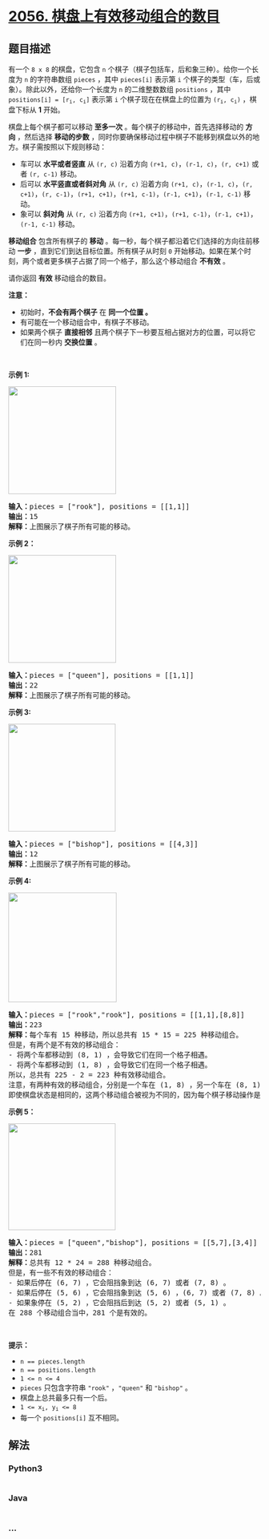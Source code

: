 # [2056. 棋盘上有效移动组合的数目](https://leetcode-cn.com/problems/number-of-valid-move-combinations-on-chessboard)

## 题目描述

<!-- 这里写题目描述 -->

<p>有一个&nbsp;<code>8 x 8</code>&nbsp;的棋盘，它包含&nbsp;<code>n</code>&nbsp;个棋子（棋子包括车，后和象三种）。给你一个长度为 <code>n</code>&nbsp;的字符串数组&nbsp;<code>pieces</code>&nbsp;，其中&nbsp;<code>pieces[i]</code>&nbsp;表示第 <code>i</code>&nbsp;个棋子的类型（车，后或象）。除此以外，还给你一个长度为 <code>n</code>&nbsp;的二维整数数组&nbsp;<code>positions</code>&nbsp;，其中 <code>positions[i] = [r<sub>i</sub>, c<sub>i</sub>]</code>&nbsp;表示第 <code>i</code>&nbsp;个棋子现在在棋盘上的位置为&nbsp;<code>(r<sub>i</sub>, c<sub>i</sub>)</code>&nbsp;，棋盘下标从 <strong>1</strong>&nbsp;开始。</p>

<p>棋盘上每个棋子都可以移动 <b>至多一次</b>&nbsp;。每个棋子的移动中，首先选择移动的 <strong>方向</strong>&nbsp;，然后选择 <strong>移动的步数</strong>&nbsp;，同时你要确保移动过程中棋子不能移到棋盘以外的地方。棋子需按照以下规则移动：</p>

<ul>
	<li>车可以 <strong>水平或者竖直</strong>&nbsp;从&nbsp;<code>(r, c)</code>&nbsp;沿着方向&nbsp;<code>(r+1, c)</code>，<code>(r-1, c)</code>，<code>(r, c+1)</code>&nbsp;或者&nbsp;<code>(r, c-1)</code>&nbsp;移动。</li>
	<li>后可以 <strong>水平竖直或者斜对角</strong>&nbsp;从&nbsp;<code>(r, c)</code> 沿着方向&nbsp;<code>(r+1, c)</code>，<code>(r-1, c)</code>，<code>(r, c+1)</code>，<code>(r, c-1)</code>，<code>(r+1, c+1)</code>，<code>(r+1, c-1)</code>，<code>(r-1, c+1)</code>，<code>(r-1, c-1)</code>&nbsp;移动。</li>
	<li>象可以 <strong>斜对角</strong>&nbsp;从&nbsp;<code>(r, c)</code>&nbsp;沿着方向&nbsp;<code>(r+1, c+1)</code>，<code>(r+1, c-1)</code>，<code>(r-1, c+1)</code>，<code>(r-1, c-1)</code>&nbsp;移动。</li>
</ul>

<p><strong>移动组合</strong>&nbsp;包含所有棋子的 <strong>移动</strong>&nbsp;。每一秒，每个棋子都沿着它们选择的方向往前移动 <strong>一步</strong>&nbsp;，直到它们到达目标位置。所有棋子从时刻 <code>0</code>&nbsp;开始移动。如果在某个时刻，两个或者更多棋子占据了同一个格子，那么这个移动组合 <strong>不有效</strong>&nbsp;。</p>

<p>请你返回 <strong>有效</strong>&nbsp;移动组合的数目。</p>

<p><strong>注意：</strong></p>

<ul>
	<li>初始时，<strong>不会有两个棋子</strong>&nbsp;在 <strong>同一个位置 。</strong></li>
	<li>有可能在一个移动组合中，有棋子不移动。</li>
	<li>如果两个棋子 <strong>直接相邻</strong>&nbsp;且两个棋子下一秒要互相占据对方的位置，可以将它们在同一秒内 <strong>交换位置</strong>&nbsp;。</li>
</ul>

<p>&nbsp;</p>

<p><strong>示例 1:</strong></p>

<p><img alt="" src="https://assets.leetcode.com/uploads/2021/09/23/a1.png" style="width: 215px; height: 215px;" /></p>

<pre>
<b>输入：</b>pieces = ["rook"], positions = [[1,1]]
<b>输出：</b>15
<b>解释：</b>上图展示了棋子所有可能的移动。
</pre>

<p><strong>示例 2：</strong></p>

<p><img alt="" src="https://assets.leetcode.com/uploads/2021/09/23/a2.png" style="width: 215px; height: 215px;" /></p>

<pre>
<b>输入：</b>pieces = ["queen"], positions = [[1,1]]
<b>输出：</b>22
<b>解释：</b>上图展示了棋子所有可能的移动。
</pre>

<p><strong>示例 3:</strong></p>

<p><img alt="" src="https://assets.leetcode.com/uploads/2021/09/23/a3.png" style="width: 214px; height: 215px;" /></p>

<pre>
<b>输入：</b>pieces = ["bishop"], positions = [[4,3]]
<b>输出：</b>12
<b>解释：</b>上图展示了棋子所有可能的移动。
</pre>

<p><strong>示例 4:</strong></p>

<p><img alt="" src="https://assets.leetcode.com/uploads/2021/09/23/a4.png" style="width: 216px; height: 219px;" /></p>

<pre>
<b>输入：</b>pieces = ["rook","rook"], positions = [[1,1],[8,8]]
<b>输出：</b>223
<b>解释：</b>每个车有 15 种移动，所以总共有 15 * 15 = 225 种移动组合。
但是，有两个是不有效的移动组合：
- 将两个车都移动到 (8, 1) ，会导致它们在同一个格子相遇。
- 将两个车都移动到 (1, 8) ，会导致它们在同一个格子相遇。
所以，总共有 225 - 2 = 223 种有效移动组合。
注意，有两种有效的移动组合，分别是一个车在 (1, 8) ，另一个车在 (8, 1) 。
即使棋盘状态是相同的，这两个移动组合被视为不同的，因为每个棋子移动操作是不相同的。
</pre>

<p><strong>示例 5：</strong></p>

<p><img alt="" src="https://assets.leetcode.com/uploads/2021/09/23/a5.png" style="width: 214px; height: 213px;" /></p>

<pre>
<b>输入：</b>pieces = ["queen","bishop"], positions = [[5,7],[3,4]]
<b>输出：</b>281
<b>解释：</b>总共有 12 * 24 = 288 种移动组合。
但是，有一些不有效的移动组合：
- 如果后停在 (6, 7) ，它会阻挡象到达 (6, 7) 或者 (7, 8) 。
- 如果后停在 (5, 6) ，它会阻挡象到达 (5, 6) ，(6, 7) 或者 (7, 8) 。
- 如果象停在 (5, 2) ，它会阻挡后到达 (5, 2) 或者 (5, 1) 。
在 288 个移动组合当中，281 个是有效的。
</pre>

<p>&nbsp;</p>

<p><strong>提示：</strong></p>

<ul>
	<li><code>n == pieces.length </code></li>
	<li><code>n == positions.length</code></li>
	<li><code>1 &lt;= n &lt;= 4</code></li>
	<li><code>pieces</code>&nbsp;只包含字符串&nbsp;<code>"rook"</code>&nbsp;，<code>"queen"</code>&nbsp;和&nbsp;<code>"bishop"</code>&nbsp;。</li>
	<li>棋盘上总共最多只有一个后。</li>
	<li><code>1 &lt;= x<sub>i</sub>, y<sub>i</sub> &lt;= 8</code></li>
	<li>每一个&nbsp;<code>positions[i]</code>&nbsp;互不相同。</li>
</ul>


## 解法

<!-- 这里可写通用的实现逻辑 -->

<!-- tabs:start -->

### **Python3**

<!-- 这里可写当前语言的特殊实现逻辑 -->

```python

```

### **Java**

<!-- 这里可写当前语言的特殊实现逻辑 -->

```java

```

### **...**

```

```

<!-- tabs:end -->
